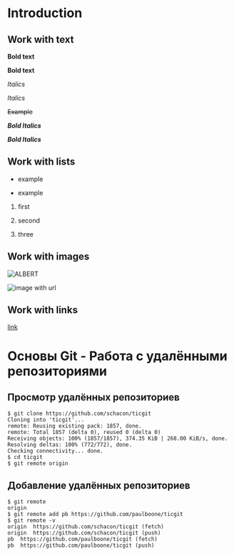 # Introduction

## Work with text

**Bold text**

__Bold text__

*Italics*

_Italics_

~~Example~~

***Bold Italics***

_**Bold Italics**_

## Work with lists

* example

+ example

1. first

2. second

3. three

## Work with images

![ALBERT](IMG_0118.jpg "1 years")

![image with url](https://logos.flamingtext.com/Name-Logos/Sa-design-china-name.png "sa")
## Work with links

[link](https://www.google.ru/search?q=super+programist&tbm=isch&ved=2ahUKEwj-uIG4_5GEAxXIgv0HHY27Bz4Q2-cCegQIABAA&oq=super+programist&gs_lp=EgNpbWciEHN1cGVyIHByb2dyYW1pc3RI-nBQ10hYvWxwAHgAkAEAmAHZAaABphOqAQYwLjE2LjG4AQPIAQD4AQGKAgtnd3Mtd2l6LWltZ8ICChAAGIAEGIoFGEPCAg0QABiABBiKBRhDGLEDwgIFEAAYgATCAgsQABiABBixAxiDAcICDhAAGIAEGIoFGLEDGIMBwgIEEAAYHsICBxAAGIAEGAKIBgE&sclient=img&ei=kqy_Zf6nJsiF9u8Pjfee8AM&bih=738&biw=1536 "super")

# Основы Git - Работа с удалёнными репозиториями

## Просмотр удалённых репозиториев

```sd 
$ git clone https://github.com/schacon/ticgit
Cloning into 'ticgit'...
remote: Reusing existing pack: 1857, done.
remote: Total 1857 (delta 0), reused 0 (delta 0)
Receiving objects: 100% (1857/1857), 374.35 KiB | 268.00 KiB/s, done.
Resolving deltas: 100% (772/772), done.
Checking connectivity... done.
$ cd ticgit
$ git remote origin
```

## Добавление удалённых репозиториев

``` sd
$ git remote
origin
$ git remote add pb https://github.com/paulboone/ticgit
$ git remote -v
origin	https://github.com/schacon/ticgit (fetch)
origin	https://github.com/schacon/ticgit (push)
pb	https://github.com/paulboone/ticgit (fetch)
pb	https://github.com/paulboone/ticgit (push)
```